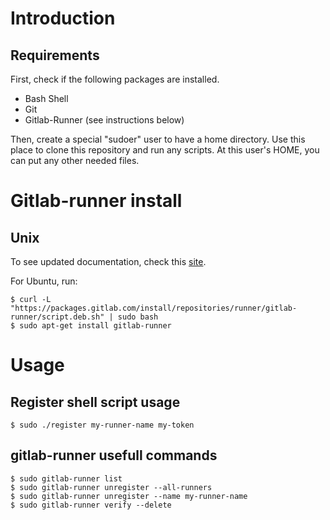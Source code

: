 # Introduction

## Requirements

First, check if the following packages are installed.
* Bash Shell
* Git
* Gitlab-Runner (see instructions below)

Then, create a special "sudoer" user to have a home directory. 
Use this place to clone this repository and run any scripts. 
At this user's HOME, you can put any other needed files.

# Gitlab-runner install

## Unix
To see updated documentation, check this 
[site](https://docs.gitlab.com/runner/install/linux-repository.html).

For Ubuntu, run:
```
$ curl -L "https://packages.gitlab.com/install/repositories/runner/gitlab-runner/script.deb.sh" | sudo bash
$ sudo apt-get install gitlab-runner
```

# Usage

## Register shell script usage
```
$ sudo ./register my-runner-name my-token
```

## gitlab-runner usefull commands
```
$ sudo gitlab-runner list
$ sudo gitlab-runner unregister --all-runners
$ sudo gitlab-runner unregister --name my-runner-name
$ sudo gitlab-runner verify --delete
```
